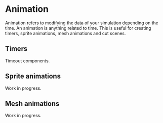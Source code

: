 # Animation

Animation refers to modifying the data of your simulation depending on the time.
An animation is anything related to time. This is useful for creating timers, sprite animations, mesh animations and cut scenes.

## Timers

Timeout components.

## Sprite animations

Work in progress.

## Mesh animations

Work in progress.
